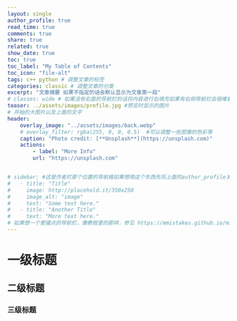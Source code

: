 ```yaml
---
layout: single
author_profile: true
read_time: true
comments: true
share: true
related: true
show_date: true
toc: true
toc_label: "My Table of Contents"
toc_icon: "file-alt"
tags: c++ python # 调整文章的标签
categories: classic # 调整文章的分类
excerpt: "文章摘要 如果不指定的话会默认显示为文章第一段"
# classes: wide # 如果没有右面的导航栏的话将内容进行右填充如果有右侧导航栏会很难看
teaser: ../assets/images/profile.jpg #预览时显示的图片
# 开始的大图片以及上面的文字
header:
    overlay_image: "../assets/images/back.webp"
    # overlay_filter: rgba(255, 0, 0, 0.5)  #可以调整一些图像的色彩等
    caption: "Photo credit: [**Unsplash**](https://unsplash.com)"
    actions:
        - label: "More Info"
        url: "https://unsplash.com" 


# sidebar: #这是作者栏那个位置的导航格如果想用这个东西先将上面的author_profile关掉
#   - title: "Title"
#     image: http://placehold.it/350x250
#     image_alt: "image"
#     text: "Some text here."
#   - title: "Another Title"
#     text: "More text here."
# 如果想一个更骚点的导航栏，像教程里的那样，参见 https://mmistakes.github.io/minimal-mistakes/docs/layouts/#custom-sidebar-navigation-menu
---
```


# 一级标题

## 二级标题

### 三级标题